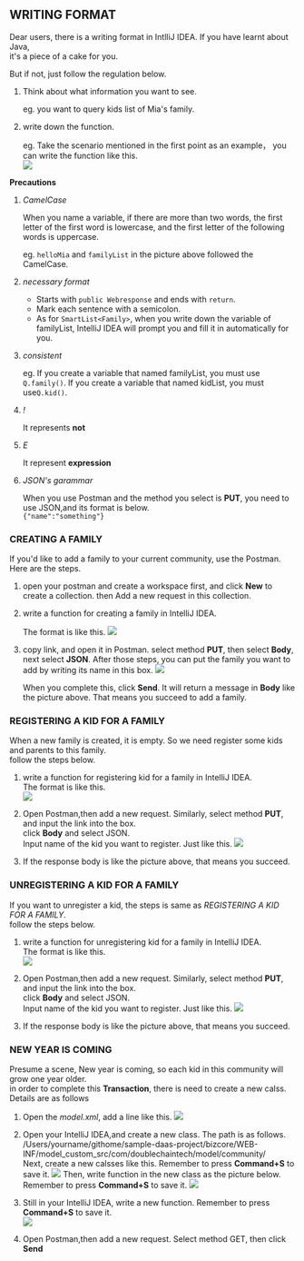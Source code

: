 
## WRITING FORMAT ##

Dear users, there is a writing format in IntlliJ IDEA. If you have learnt about Java,  
it's a piece of a cake for you.  

But if not, just follow the regulation below. 


1. Think about what information you want to see.  

    eg. you want to query kids list of Mia's family. 


2. write down the function. 

    eg. Take the scenario mentioned in the first point as an example， you can write the function like this.  
    ![](images/P-1.png)
    



**Precautions**
    
1. *CamelCase*

    When you name a variable, if there are more than two words, the first letter of the first word is lowercase, and the first letter of the following words is uppercase.  
    
    eg. `helloMia` and `familyList` in the picture above followed the CamelCase.  
      
2. *necessary format*  
    
    + Starts with `public Webresponse` and ends with `return`. 
    + Mark each sentence with a semicolon. 
    + As for `SmartList<Family>`, when you write down the variable of familyList, IntelliJ IDEA will prompt you and fill it in automatically for you.  
    

3. *consistent*  

    eg. If you create a variable that named familyList, you must use `Q.family()`. 
    If you create a variable that named kidList, you must use`Q.kid()`. 
    

4. *!*
    
    It represents **not**
    
    
    
5. *E*
    
    It represent **expression**

6. *JSON's garammar*
    
    When you use Postman and the method you select is **PUT**, you need to use JSON,and its format is below.  
    `{"name":"something"}`
    
         
    
    
    
    
    
    
    
### CREATING A FAMILY ###

If you'd like to add a family to your current community, use the Postman.  
Here are the steps.  

1. open your postman and create a workspace first, and click **New** to create a collection. 
    then Add a new request in this collection. 

2. write a function for creating a family in IntelliJ IDEA. 
    
   The format is like this.
   ![](images/P-2.png)
   
3. copy link, and open it in Postman. 
    select method **PUT**, then select **Body**, next select **JSON**. 
    After those steps, you can put the family you want to add by writing its name in this box. 
    ![](images/P-3.png)
    
    When you complete this, click **Send**. It will return a message in **Body** like the picture above. That means you succeed to add a family. 
    
    
    
    
### REGISTERING A KID FOR A FAMILY ###

When a new family is created, it is empty. So we need register some kids and parents to this family.  
follow the steps below.  

1. write a function for registering kid for a family in IntelliJ IDEA.  
    The format is like this.  
    ![](images/FP-4.png)

2. Open Postman,then add a new request. Similarly, select method **PUT**, and input the link into the box.  
    click **Body** and select JSON.  
    Input name of the kid you want to register. Just like this. 
    ![](images/FP-5.png)
    
3. If the response body is like the picture above, that means you succeed. 





 

    

### UNREGISTERING A KID FOR A FAMILY ###

If you want to unregister a kid, the steps is same as *REGISTERING A KID FOR A FAMILY*.    
follow the steps below.  

1. write a function for unregistering kid for a family in IntelliJ IDEA.  
    The format is like this.  
    ![](images/FP-6.png)

2. Open Postman,then add a new request. Similarly, select method **PUT**, and input the link into the box.  
    click **Body** and select JSON.  
    Input name of the kid you want to register. Just like this. 
    ![](images/FP-7.png)
    
3. If the response body is like the picture above, that means you succeed. 







### NEW YEAR IS COMING ###

Presume a scene, New year is coming, so each kid in this community will grow one year older.  
in order to complete this **Transaction**, there is need to create a new calss.  
Details are as follows


1. Open the *model.xml*, add a line like this. 
    ![](images/FP-9.png)

2. Open your IntelliJ IDEA,and create a new class. The path is as follows.  
    /Users/yourname/githome/sample-daas-project/bizcore/WEB-INF/model_custom_src/com/doublechaintech/model/community/  
    Next, create a new calsses like this. Remember to press **Command+S** to save it. 
    ![](images/FP-8.png)
    Then, write function in the new class as the picture below. Remember to press **Command+S** to save it. 
    ![](images/FP-10.png)


3. Still in your IntelliJ IDEA, write a new function. Remember to press **Command+S** to save it.  
    ![](images/FP-11.png)
    
4. Open Postman,then add a new request. Select method GET, then click **Send**  
    
    
    